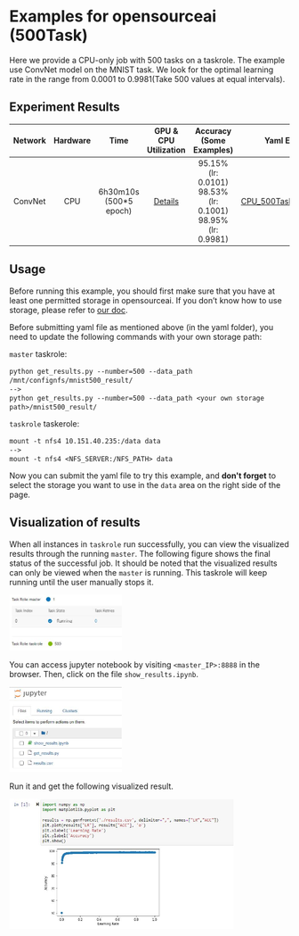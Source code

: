 # Examples for opensourceai (500Task)
Here we provide a CPU-only job with 500 tasks on a taskrole. The example use ConvNet model on the MNIST task. We look for the optimal learning rate in the range from 0.0001 to 0.9981(Take 500 values at equal intervals). 

## Experiment Results
| Network | Hardware | Time |GPU & CPU Utilization | Accuracy (Some Examples) | Yaml Example|
| :----:| :----: | :----: | :----: | :----: | :----: |
| ConvNet | CPU | 6h30m10s (500*5 epoch) | [Details](metrics/ConvNet_CPU_500Task.JPG) | 95.15% (lr: 0.0101)  98.53% (lr: 0.1001)  98.95% (lr: 0.9981)| [CPU_500Task_MNIST.yaml](yaml/CPU_500Task_MNIST.yaml) |

## Usage
Before running this example, you should first make sure that you have at least one permitted storage in opensourceai. If you don’t know how to use storage, please refer to [our doc](https://opensourceai.readthedocs.io/).

Before submitting yaml file as mentioned above (in the yaml folder), you need to update the following commands with your own storage path:

`master` taskrole:
```
python get_results.py --number=500 --data_path /mnt/confignfs/mnist500_result/
-->
python get_results.py --number=500 --data_path <your own storage path>/mnist500_result/
```

`taskrole` taskerole:
```
mount -t nfs4 10.151.40.235:/data data
-->
mount -t nfs4 <NFS_SERVER:/NFS_PATH> data
```

Now you can submit the yaml file to try this example, and **don't forget** to select the storage you want to use in the `data` area on the right side of the page. 

## Visualization of results

When all instances in `taskrole` run successfully, you can view the visualized results through the running `master`. The following figure shows the final status of the successful job. It should be noted that the visualized results can only be viewed when the `master` is running. This taskrole will keep running until the user manually stops it.

<img src="./images/final_status.JPG" width="40%" height="40%" />

You can access jupyter notebook by visiting `<master_IP>:8888` in the browser. Then, click on the file `show_results.ipynb`.

<img src="./images/show_results_file.JPG" width="40%" height="40%" />

Run it and get the following visualized result.

<img src="./images/show_results.JPG" width="80%" height="80%" />
